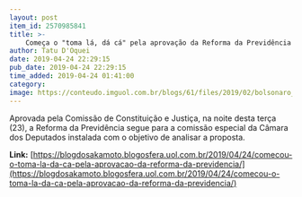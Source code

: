 ```yaml
---
layout: post
item_id: 2570985841
title: >-
    Começa o "toma lá, dá cá" pela aprovação da Reforma da Previdência
author: Tatu D'Oquei
date: 2019-04-24 22:29:15
pub_date: 2019-04-24 22:29:15
time_added: 2019-04-24 01:41:00
category: 
image: https://conteudo.imguol.com.br/blogs/61/files/2019/02/bolsonaro_maia-615x300.jpg
---
```


Aprovada pela Comissão de Constituição e Justiça, na noite desta terça (23), a Reforma da Previdência segue para a comissão especial da Câmara dos Deputados instalada com o objetivo de analisar a proposta.

**Link:** [https://blogdosakamoto.blogosfera.uol.com.br/2019/04/24/comecou-o-toma-la-da-ca-pela-aprovacao-da-reforma-da-previdencia/](https://blogdosakamoto.blogosfera.uol.com.br/2019/04/24/comecou-o-toma-la-da-ca-pela-aprovacao-da-reforma-da-previdencia/)

